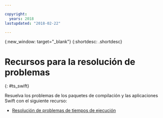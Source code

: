 ```yaml
---

copyright:
  years: 2018
lastupdated: "2018-02-22"

---
```


{:new_window: target="_blank"}
{:shortdesc: .shortdesc}

# Recursos para la resolución de problemas
{: #ts_swift}

Resuelva los problemas de los paquetes de compilación y las aplicaciones Swift con el siguiente recurso:

* [Resolución de problemas de tiempos de ejecución](../../troubleshoot/ts_runtimes.html#runtimes)

